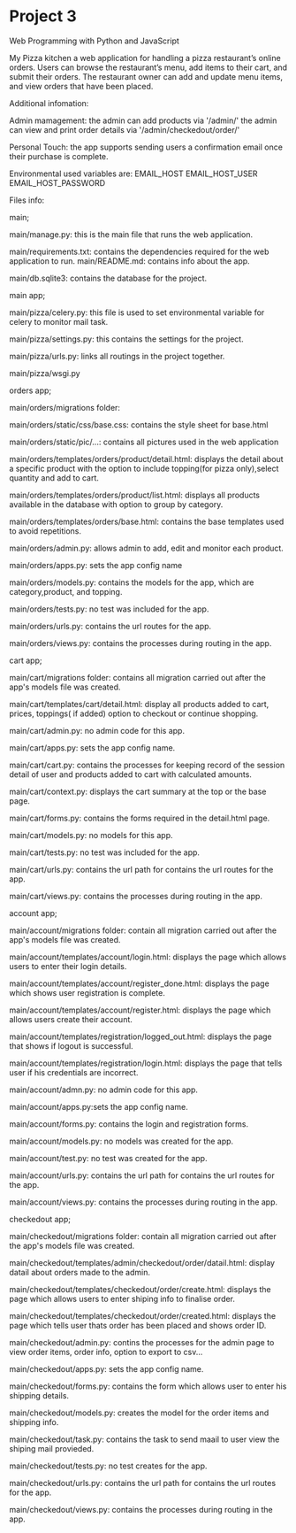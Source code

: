 # Project 3

Web Programming with Python and JavaScript

My Pizza kitchen a web application for handling a pizza restaurant’s online orders. 
Users can browse the restaurant’s menu, add items to their cart, and submit their 
orders. The restaurant owner can add and update menu items, and view orders that have
been placed. 


Additional infomation: 

Admin mamagement: the admin can add products via '/admin/'
the admin can view and print order details via '/admin/checkedout/order/' 

Personal Touch: the app supports sending users a confirmation email once their 
purchase is complete.

Environmental used variables are:
EMAIL_HOST
EMAIL_HOST_USER
EMAIL_HOST_PASSWORD


Files info: 

main;

main/manage.py: this is the main file that runs the web application. 

main/requirements.txt: contains the dependencies required for the web application to
run. 
main/README.md: contains info about the app.

main/db.sqlite3: contains the database for the project.

main app;

main/pizza/celery.py: this file is used to set environmental variable for celery to 
monitor mail task.

main/pizza/settings.py: this contains the settings for the project.


main/pizza/urls.py: links all routings in the project together.

main/pizza/wsgi.py

orders app;

main/orders/migrations folder:

main/orders/static/css/base.css: contains the style sheet for base.html

main/orders/static/pic/...: contains all pictures used in the web application

main/orders/templates/orders/product/detail.html: displays the detail about a specific
product with the option to include topping(for pizza only),select quantity and add to 
cart.

main/orders/templates/orders/product/list.html: displays all products available in the
database with option to group by category.

main/orders/templates/orders/base.html: contains the base templates used to avoid
repetitions.

main/orders/admin.py: allows admin to add, edit and monitor each product.

main/orders/apps.py: sets the app config name

main/orders/models.py: contains the models for the app, which are category,product,
and topping.

main/orders/tests.py: no test was included for the app.

main/orders/urls.py: contains the url routes for the app.

main/orders/views.py: contains the processes during routing in the app.

cart app;

main/cart/migrations folder: contains all migration carried out after the app's models
file was created.

main/cart/templates/cart/detail.html: display all products added to cart, prices,
toppings( if added) option to checkout or continue shopping.

main/cart/admin.py: no admin code for this app.

main/cart/apps.py: sets the app config name.

main/cart/cart.py: contains the processes for keeping record of the session detail of
user and products added to cart with calculated amounts.

main/cart/context.py: displays the cart summary at the top or the base page.

main/cart/forms.py: contains the forms required in the detail.html page.

main/cart/models.py: no models for this app.

main/cart/tests.py: no test was included for the app.

main/cart/urls.py: contains the url path for contains the url routes for the app.

main/cart/views.py: contains the processes during routing in the app.

account app;

main/account/migrations folder: contain all migration carried out after the app's models
file was created.

main/account/templates/account/login.html: displays the page which allows users to 
enter their login details.

main/account/templates/account/register_done.html: displays the page which shows user
registration is complete.

main/account/templates/account/register.html: displays the page which allows users create
their account.

main/account/templates/registration/logged_out.html: displays the page that shows if
logout is successful.

main/account/templates/registration/login.html: displays the page that tells user if
his credentials are incorrect.

main/account/admn.py: no admin code for this app.

main/account/apps.py:sets the app config name.

main/account/forms.py: contains the login and registration forms.

main/account/models.py: no models was created for the app.

main/account/test.py: no test was created for the app.

main/account/urls.py: contains the url path for contains the url routes for the app.

main/account/views.py: contains the processes during routing in the app.

checkedout app;

main/checkedout/migrations folder: contain all migration carried out after the app's 
models file was created.

main/checkedout/templates/admin/checkedout/order/datail.html: display datail about
orders made to the admin.

main/checkedout/templates/checkedout/order/create.html: displays the page which
allows users to enter shiping info to finalise order.

main/checkedout/templates/checkedout/order/created.html: displays the page which
tells user thats order has been placed and shows order ID.

main/checkedout/admin.py: contins the processes for the admin page to view order 
items, order info, option to export to csv...

main/checkedout/apps.py: sets the app config name.

main/checkedout/forms.py: contains the form which allows user to enter his shipping
details.

main/checkedout/models.py: creates the model for the order items and shipping info.

main/checkedout/task.py: contains the task to send maail to user view the shiping
mail provieded.

main/checkedout/tests.py: no test creates for the app.

main/checkedout/urls.py:  contains the url path for contains the url routes for the 
app.

main/checkedout/views.py: contains the processes during routing in the app.